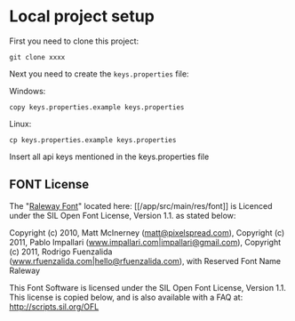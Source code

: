 # Local project setup

First you need to clone this project:

```shell
git clone xxxx
```

Next you need to create the `keys.properties` file:

Windows: 
```shell
copy keys.properties.example keys.properties
```

Linux:
```shell
cp keys.properties.example keys.properties
```

Insert all api keys mentioned in the keys.properties file


## FONT License

The "[Raleway Font](https://github.com/impallari/Raleway)" located here: 
[[/app/src/main/res/font]] is Licenced under the SIL Open Font License, Version 1.1. as stated below:

Copyright (c) 2010, Matt McInerney (matt@pixelspread.com),
Copyright (c) 2011, Pablo Impallari (www.impallari.com|impallari@gmail.com),
Copyright (c) 2011, Rodrigo Fuenzalida (www.rfuenzalida.com|hello@rfuenzalida.com), with Reserved Font Name Raleway

This Font Software is licensed under the SIL Open Font License, Version 1.1.
This license is copied below, and is also available with a FAQ at:
http://scripts.sil.org/OFL

## 
